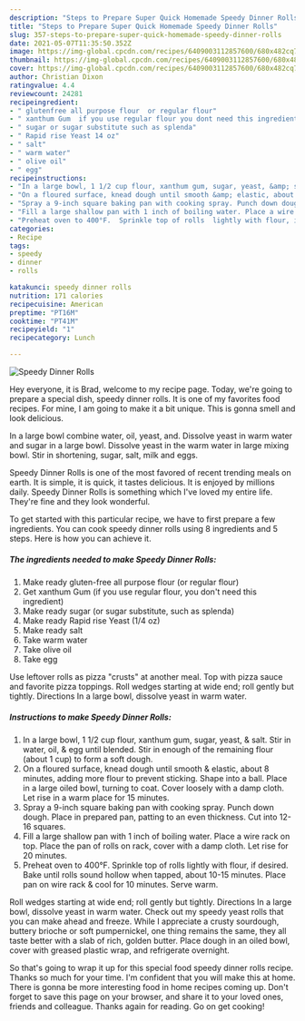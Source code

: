 ```yaml
---
description: "Steps to Prepare Super Quick Homemade Speedy Dinner Rolls"
title: "Steps to Prepare Super Quick Homemade Speedy Dinner Rolls"
slug: 357-steps-to-prepare-super-quick-homemade-speedy-dinner-rolls
date: 2021-05-07T11:35:50.352Z
image: https://img-global.cpcdn.com/recipes/6409003112857600/680x482cq70/speedy-dinner-rolls-recipe-main-photo.jpg
thumbnail: https://img-global.cpcdn.com/recipes/6409003112857600/680x482cq70/speedy-dinner-rolls-recipe-main-photo.jpg
cover: https://img-global.cpcdn.com/recipes/6409003112857600/680x482cq70/speedy-dinner-rolls-recipe-main-photo.jpg
author: Christian Dixon
ratingvalue: 4.4
reviewcount: 24281
recipeingredient:
- " glutenfree all purpose flour  or regular flour"
- " xanthum Gum  if you use regular flour you dont need this ingredient"
- " sugar or sugar substitute such as splenda"
- " Rapid rise Yeast 14 oz"
- " salt"
- " warm water"
- " olive oil"
- " egg"
recipeinstructions:
- "In a large bowl, 1 1/2 cup flour, xanthum gum, sugar, yeast, &amp; salt.  Stir in water, oil, &amp; egg until blended. Stir in enough of the remaining flour  (about 1 cup) to form a soft dough."
- "On a floured surface, knead dough until smooth &amp; elastic, about 8 minutes, adding more flour to prevent sticking. Shape into a ball. Place in a large oiled bowl, turning to coat. Cover loosely with a damp cloth. Let rise in a warm place for 15 minutes."
- "Spray a 9-inch square baking pan with cooking spray. Punch down dough. Place in prepared pan, patting to an even thickness.  Cut into 12-16 squares."
- "Fill a large shallow pan with 1 inch of boiling water. Place a wire rack on top. Place the pan of rolls on rack, cover with a damp cloth.  Let rise for 20 minutes."
- "Preheat oven to 400°F.  Sprinkle top of rolls  lightly with flour, if desired.  Bake until rolls sound hollow when tapped, about 10-15 minutes. Place pan on wire rack &amp; cool for 10 minutes. Serve warm."
categories:
- Recipe
tags:
- speedy
- dinner
- rolls

katakunci: speedy dinner rolls 
nutrition: 171 calories
recipecuisine: American
preptime: "PT16M"
cooktime: "PT41M"
recipeyield: "1"
recipecategory: Lunch

---
```



![Speedy Dinner Rolls](https://img-global.cpcdn.com/recipes/6409003112857600/680x482cq70/speedy-dinner-rolls-recipe-main-photo.jpg)

Hey everyone, it is Brad, welcome to my recipe page. Today, we're going to prepare a special dish, speedy dinner rolls. It is one of my favorites food recipes. For mine, I am going to make it a bit unique. This is gonna smell and look delicious.

In a large bowl combine water, oil, yeast, and. Dissolve yeast in warm water and sugar in a large bowl. Dissolve yeast in the warm water in large mixing bowl. Stir in shortening, sugar, salt, milk and eggs.

Speedy Dinner Rolls is one of the most favored of recent trending meals on earth. It is simple, it is quick, it tastes delicious. It is enjoyed by millions daily. Speedy Dinner Rolls is something which I've loved my entire life. They're fine and they look wonderful.


To get started with this particular recipe, we have to first prepare a few ingredients. You can cook speedy dinner rolls using 8 ingredients and 5 steps. Here is how you can achieve it.

<!--inarticleads1-->

##### The ingredients needed to make Speedy Dinner Rolls:

1. Make ready  gluten-free all purpose flour  (or regular flour)
1. Get  xanthum Gum  (if you use regular flour, you don&#39;t need this ingredient)
1. Make ready  sugar (or sugar substitute, such as splenda)
1. Make ready  Rapid rise Yeast (1/4 oz)
1. Make ready  salt
1. Take  warm water
1. Take  olive oil
1. Take  egg


Use leftover rolls as pizza &#34;crusts&#34; at another meal. Top with pizza sauce and favorite pizza toppings. Roll wedges starting at wide end; roll gently but tightly. Directions In a large bowl, dissolve yeast in warm water. 

<!--inarticleads2-->

##### Instructions to make Speedy Dinner Rolls:

1. In a large bowl, 1 1/2 cup flour, xanthum gum, sugar, yeast, &amp; salt.  Stir in water, oil, &amp; egg until blended. Stir in enough of the remaining flour  (about 1 cup) to form a soft dough.
1. On a floured surface, knead dough until smooth &amp; elastic, about 8 minutes, adding more flour to prevent sticking. Shape into a ball. Place in a large oiled bowl, turning to coat. Cover loosely with a damp cloth. Let rise in a warm place for 15 minutes.
1. Spray a 9-inch square baking pan with cooking spray. Punch down dough. Place in prepared pan, patting to an even thickness.  Cut into 12-16 squares.
1. Fill a large shallow pan with 1 inch of boiling water. Place a wire rack on top. Place the pan of rolls on rack, cover with a damp cloth.  Let rise for 20 minutes.
1. Preheat oven to 400°F.  Sprinkle top of rolls  lightly with flour, if desired.  Bake until rolls sound hollow when tapped, about 10-15 minutes. Place pan on wire rack &amp; cool for 10 minutes. Serve warm.


Roll wedges starting at wide end; roll gently but tightly. Directions In a large bowl, dissolve yeast in warm water. Check out my speedy yeast rolls that you can make ahead and freeze. While I appreciate a crusty sourdough, buttery brioche or soft pumpernickel, one thing remains the same, they all taste better with a slab of rich, golden butter. Place dough in an oiled bowl, cover with greased plastic wrap, and refrigerate overnight. 

So that's going to wrap it up for this special food speedy dinner rolls recipe. Thanks so much for your time. I'm confident that you will make this at home. There is gonna be more interesting food in home recipes coming up. Don't forget to save this page on your browser, and share it to your loved ones, friends and colleague. Thanks again for reading. Go on get cooking!
